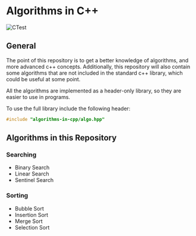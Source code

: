 # Algorithms in C++
![CTest](https://github.com/icecoldgold773/algorithms-in-cpp/actions/workflows/cmake-tests.yml/badge.svg?branch=main?event=pull-request)

## General
The point of this repository is to get a better knowledge of algorithms, and more advanced c++ concepts. Additionally, this repository will also contain some algorithms that are not included in the standard c++ library, which could be useful at some point.

All the algorithms are implemented as a header-only library, so they are easier to use in programs.

To use the full library include the following header:
```cpp
#include "algorithms-in-cpp/algo.hpp"
```
## Algorithms in this Repository
### Searching
- Binary Search
- Linear Search
- Sentinel Search

### Sorting
- Bubble Sort
- Insertion Sort
- Merge Sort
- Selection Sort

